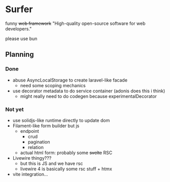 # Surfer
funny ~~web framework~~ "High-quality open-source software for web developers."

please use bun

## Planning
### Done
- abuse AsyncLocalStorage to create laravel-like facade
  - need some scoping mechanics
- use decorator metadata to do service container (adonis does this i think)
  - might really need to do codegen because experimentalDecorator

### Not yet
- use solidjs-like runtime directly to update dom
- Filament-like form builder but js
  - endpoint
    - crud
    - pagination
    - relation
  - actual html form: probably some ~~svelte~~ RSC
- Livewire thingy???
  - but this is JS and we have rsc
  - livewire 4 is basically some rsc stuff + htmx
- vite integration...
